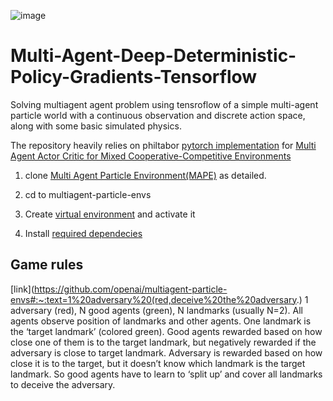 
![image](https://openai.com/content/images/2017/06/simple_adv_maddpg_notag.gif)
  
# Multi-Agent-Deep-Deterministic-Policy-Gradients-Tensorflow

Solving multiagent agent problem using tensroflow of a simple multi-agent particle world with a continuous observation and discrete action space, along with some basic simulated physics.

The repository heavily relies on philtabor [pytorch implementation](https://github.com/philtabor/Multi-Agent-Deep-Deterministic-Policy-Gradients) for [Multi Agent Actor Critic for Mixed Cooperative-Competitive Environments](https://arxiv.org/pdf/1706.02275.pdf)

1. clone [Multi Agent Particle Environment(MAPE)](https://github.com/openai/multiagent-particle-envs) as detailed. 

2. cd to multiagent-particle-envs

3. Create [virtual environment](https://docs.python.org/3/library/venv.html) and activate it 

4. Install [required dependecies](https://github.com/openai/multiagent-particle-envs#:~:text=Python%20(3.5.4)%2C%20OpenAI%20gym%20(0.10.5)%2C%20numpy%20(1.14.5))

## Game rules 
[link](https://github.com/openai/multiagent-particle-envs#:~:text=1%20adversary%20(red,deceive%20the%20adversary.)
1 adversary (red), N good agents (green), N landmarks (usually N=2). All agents observe position of landmarks and other agents. One landmark is the ‘target landmark’ (colored green). Good agents rewarded based on how close one of them is to the target landmark, but negatively rewarded if the adversary is close to target landmark. Adversary is rewarded based on how close it is to the target, but it doesn’t know which landmark is the target landmark. So good agents have to learn to ‘split up’ and cover all landmarks to deceive the adversary.

